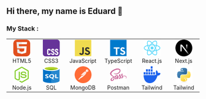 ## Hi there, my name is Eduard 👋
### My Stack :
<table align="center">
<tr>
<td align="center" width="88">
<img src="./images/01-html5.svg" alt="HTML5" width="44" height="44"/>
<br>HTML5
</td>
<td align="center" width="88">
<img src="./images/02-css3.svg" alt="CSS3" width="44" height="44"/>
<br>CSS3
</td>
<td align="center" width="88">
<img src="./images/03-javascript.svg" alt="JS" width="44" height="44"/>
<br>JavaScript
</td>
<td align="center" width="88">
<img src="./images/04-typescript.svg" alt="TS" width="44" height="44"/>
<br>TypeScript
</td>
<td align="center" width="88">
<img src="./images/05-react.svg" alt="React" width="44" height="44"/>
<br>React.js
</td>
<td align="center" width="88">
<img src="./images/06-nextjs.svg" alt="Next.js" width="44" height="44"/>
<br>Next.js
</td>
</tr>
<tr>
<td align="center" width="88">
<img src="./images/07-nodejs.svg" alt="Node.js" width="44" height="44"/>
<br>Node.js
</td>
<td align="center" width="88">
<img src="./images/08-sql.svg" alt="SQL" width="44" height="44"/>
<br>SQL
</td>
<td align="center" width="88">
<img src="./images/09-postman.svg" alt="Postman" width="44" height="44"/>
<br>MongoDB
</td>
<td align="center" width="88">
 <img src="./images/10-sass.svg" alt="Sass" width="44" height="44"/>
<br>Postman
</td>
<td align="center" width="88">
<img src="./images/11-docker.svg" alt="Docker" width="44" height="44"/>
<br>Tailwind
</td>
  <td align="center" width="88">
<img src="./images/12-python.svg" alt="Python" width="44" height="44"/>
<br>Tailwind
</td>
</tr>
</table>
<!--
**EddNik/EddNik** is a ✨ _special_ ✨ repository because its `README.md` (this file) appears on your GitHub profile.

Here are some ideas to get you started:

- 🔭 I’m currently working on ...
- 🌱 I’m currently learning ...
- 👯 I’m looking to collaborate on ...
- 🤔 I’m looking for help with ...
- 💬 Ask me about ...
- 📫 How to reach me: ...
- 😄 Pronouns: ...
- ⚡ Fun fact: ...
-->
